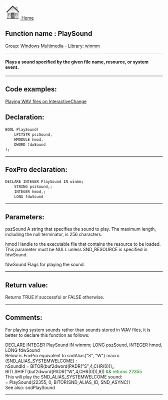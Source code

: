 [<img src="../../images/home.png"> Home ](https://github.com/VFPX/Win32API)  

## Function name : PlaySound
Group: [Windows Multimedia](../../functions_group.md#Windows_Multimedia)  -  Library: [winmm](../../Libraries.md#winmm)  
***  


#### Plays a sound specified by the given file name, resource, or system event.
***  


## Code examples:
[Playing WAV files on InteractiveChange](../../samples/sample_594.md)  

## Declaration:
```foxpro  
BOOL PlaySound(
	LPCTSTR pszSound,
	HMODULE hmod,
	DWORD fdwSound
);  
```  
***  


## FoxPro declaration:
```foxpro  
DECLARE INTEGER PlaySound IN winmm;
	STRING pszSound,;
	INTEGER hmod,;
	LONG fdwSound  
```  
***  


## Parameters:
pszSound
A string that specifies the sound to play. The maximum length, including the null terminator, is 256 characters. 

hmod
Handle to the executable file that contains the resource to be loaded. This parameter must be NULL unless SND_RESOURCE is specified in fdwSound.

fdwSound
Flags for playing the sound.
  
***  


## Return value:
Returns TRUE if successful or FALSE otherwise.  
***  


## Comments:
For playing system sounds rather than sounds stored in WAV files, it is better to declare this function as follows:  
<div class="precode">DECLARE INTEGER PlaySound IN winmm;  
	LONG pszSound, INTEGER hmod, LONG fdwSound  
</div>  
Below is FoxPro equivalent to sndAlias("S", "W") macro (SND_ALIAS_SYSTEMWELCOME) :  
<div class="precode">nSoundId = BITOR(buf2dword(PADR("S",4,CHR(0))),;  
	BITLSHIFT(buf2dword(PADR("W",4,CHR(0))),8)) <span style="color: green;">&& returns 22355</span>  
</div>  
This will play the SND_ALIAS_SYSTEMWELCOME sound:  
<div class="precode">= PlaySound(22355, 0, BITOR(SND_ALIAS_ID, SND_ASYNC))  
</div>  
See also: sndPlaySound   
  
***  

